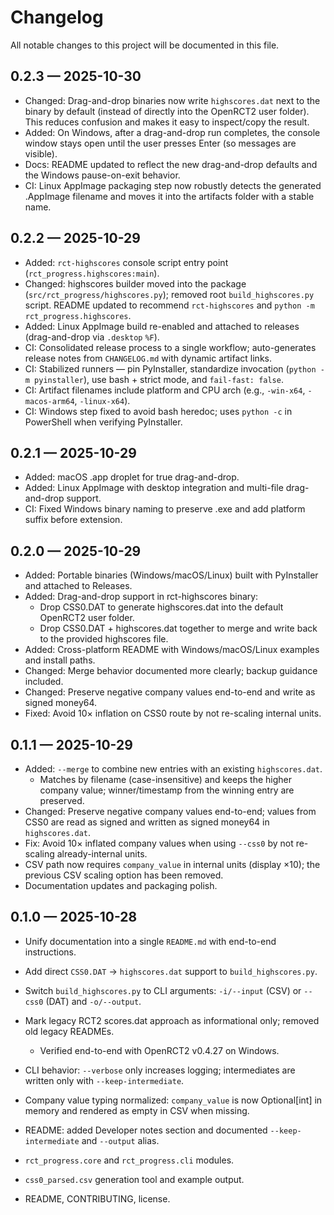 # Changelog

All notable changes to this project will be documented in this file.

## 0.2.3 — 2025-10-30
- Changed: Drag-and-drop binaries now write `highscores.dat` next to the binary by default (instead of directly into the OpenRCT2 user folder). This reduces confusion and makes it easy to inspect/copy the result.
- Added: On Windows, after a drag-and-drop run completes, the console window stays open until the user presses Enter (so messages are visible).
- Docs: README updated to reflect the new drag-and-drop defaults and the Windows pause-on-exit behavior.
- CI: Linux AppImage packaging step now robustly detects the generated .AppImage filename and moves it into the artifacts folder with a stable name.

## 0.2.2 — 2025-10-29
- Added: `rct-highscores` console script entry point (`rct_progress.highscores:main`).
- Changed: highscores builder moved into the package (`src/rct_progress/highscores.py`); removed root `build_highscores.py` script. README updated to recommend `rct-highscores` and `python -m rct_progress.highscores`.
- Added: Linux AppImage build re-enabled and attached to releases (drag-and-drop via `.desktop` `%F`).
- CI: Consolidated release process to a single workflow; auto-generates release notes from `CHANGELOG.md` with dynamic artifact links.
- CI: Stabilized runners — pin PyInstaller, standardize invocation (`python -m pyinstaller`), use bash + strict mode, and `fail-fast: false`.
- CI: Artifact filenames include platform and CPU arch (e.g., `-win-x64`, `-macos-arm64`, `-linux-x64`).
- CI: Windows step fixed to avoid bash heredoc; uses `python -c` in PowerShell when verifying PyInstaller.

## 0.2.1 — 2025-10-29
- Added: macOS .app droplet for true drag-and-drop.
- Added: Linux AppImage with desktop integration and multi-file drag-and-drop support.
- CI: Fixed Windows binary naming to preserve .exe and add platform suffix before extension.

## 0.2.0 — 2025-10-29
- Added: Portable binaries (Windows/macOS/Linux) built with PyInstaller and attached to Releases.
- Added: Drag-and-drop support in rct-highscores binary:
	- Drop CSS0.DAT to generate highscores.dat into the default OpenRCT2 user folder.
	- Drop CSS0.DAT + highscores.dat together to merge and write back to the provided highscores file.
- Added: Cross-platform README with Windows/macOS/Linux examples and install paths.
- Changed: Merge behavior documented more clearly; backup guidance included.
- Changed: Preserve negative company values end-to-end and write as signed money64.
- Fixed: Avoid 10× inflation on CSS0 route by not re-scaling internal units.

## 0.1.1 — 2025-10-29
- Added: `--merge` to combine new entries with an existing `highscores.dat`.
	- Matches by filename (case-insensitive) and keeps the higher company value; winner/timestamp from the winning entry are preserved.
- Changed: Preserve negative company values end-to-end; values from CSS0 are read as signed and written as signed money64 in `highscores.dat`.
- Fix: Avoid 10× inflated company values when using `--css0` by not re-scaling already-internal units.
- CSV path now requires `company_value` in internal units (display ×10); the previous CSV scaling option has been removed.
- Documentation updates and packaging polish.

## 0.1.0 — 2025-10-28
 - Unify documentation into a single `README.md` with end-to-end instructions.
 - Add direct `CSS0.DAT` → `highscores.dat` support to `build_highscores.py`.
 - Switch `build_highscores.py` to CLI arguments: `-i/--input` (CSV) or `--css0` (DAT) and `-o/--output`.
 - Mark legacy RCT2 scores.dat approach as informational only; removed old legacy READMEs.
	- Verified end-to-end with OpenRCT2 v0.4.27 on Windows.


- CLI behavior: `--verbose` only increases logging; intermediates are written only with `--keep-intermediate`.
- Company value typing normalized: `company_value` is now Optional[int] in memory and rendered as empty in CSV when missing.
- README: added Developer notes section and documented `--keep-intermediate` and `--output` alias.
- `rct_progress.core` and `rct_progress.cli` modules.
- `css0_parsed.csv` generation tool and example output.
- README, CONTRIBUTING, license.

